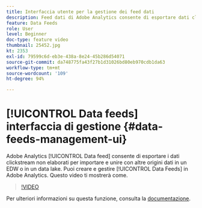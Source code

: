 ```yaml
---
title: Interfaccia utente per la gestione dei feed dati
description: Feed dati di Adobe Analytics consente di esportare dati clickstream non elaborati da importare e unire con altre origini dati in un EDW o in un data lake. Puoi creare e gestire i tuoi feed di dati in Adobe Analytics. Questo video ti mostrerà come.
feature: Data Feeds
role: User
level: Beginner
doc-type: feature video
thumbnail: 25452.jpg
kt: 2353
exl-id: 79599c6d-eb3e-438a-8e24-45b286d54071
source-git-commit: da748775fa43f27b1d31026bd80eb970cdb1da63
workflow-type: tm+mt
source-wordcount: '109'
ht-degree: 94%

---
```


# [!UICONTROL Data feeds] interfaccia di gestione {#data-feeds-management-ui}

Adobe Analytics [!UICONTROL Data feed] consente di esportare i dati clickstream non elaborati per importare e unire con altre origini dati in un EDW o in un data lake. Puoi creare e gestire [!UICONTROL Data Feeds] in Adobe Analytics. Questo video ti mostrerà come.

>[!VIDEO](https://video.tv.adobe.com/v/25452/?quality=12)

Per ulteriori informazioni su questa funzione, consulta la [documentazione](https://experienceleague.adobe.com/docs/analytics/export/analytics-data-feed/df-manage-feeds.html?lang=it#).
